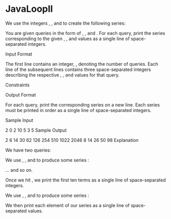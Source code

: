 # JavaLoopII
We use the integers , , and  to create the following series:

You are given  queries in the form of , , and . For each query, print the series corresponding to the given , , and  values as a single line of  space-separated integers.

Input Format

The first line contains an integer, , denoting the number of queries.
Each line  of the  subsequent lines contains three space-separated integers describing the respective , , and  values for that query.

Constraints

Output Format

For each query, print the corresponding series on a new line. Each series must be printed in order as a single line of  space-separated integers.

Sample Input

2
0 2 10
5 3 5
Sample Output

2 6 14 30 62 126 254 510 1022 2046
8 14 26 50 98
Explanation

We have two queries:

We use , , and  to produce some series :

... and so on.

Once we hit , we print the first ten terms as a single line of space-separated integers.

We use , , and  to produce some series :

We then print each element of our series as a single line of space-separated values.
